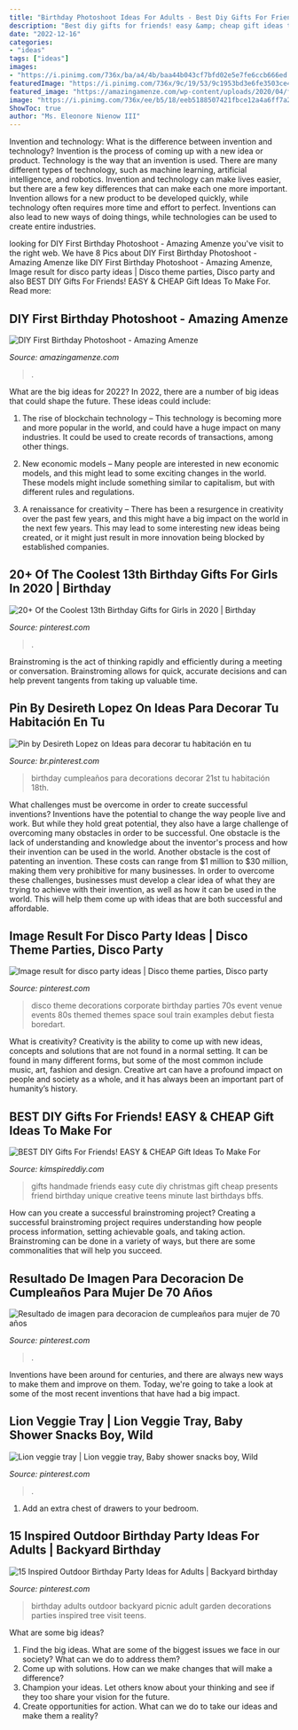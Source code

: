 ```yaml
---
title: "Birthday Photoshoot Ideas For Adults - Best Diy Gifts For Friends! Easy &amp; Cheap Gift Ideas To Make For"
description: "Best diy gifts for friends! easy &amp; cheap gift ideas to make for"
date: "2022-12-16"
categories:
- "ideas"
tags: ["ideas"]
images:
- "https://i.pinimg.com/736x/ba/a4/4b/baa44b043cf7bfd02e5e7fe6ccb666ed.jpg"
featuredImage: "https://i.pinimg.com/736x/9c/19/53/9c1953bd3e6fe3503ce48fc406aac829.jpg"
featured_image: "https://amazingamenze.com/wp-content/uploads/2020/04/first-birthday-photoshoot-300x400.jpg"
image: "https://i.pinimg.com/736x/ee/b5/18/eeb5188507421fbce12a4a6ff7a2fd77.jpg"
ShowToc: true
author: "Ms. Eleonore Nienow III"
---
```



Invention and technology: What is the difference between invention and technology?
Invention is the process of coming up with a new idea or product. Technology is the way that an invention is used. There are many different types of technology, such as machine learning, artificial intelligence, and robotics. Invention and technology can make lives easier, but there are a few key differences that can make each one more important. 
Invention allows for a new product to be developed quickly, while technology often requires more time and effort to perfect. Inventions can also lead to new ways of doing things, while technologies can be used to create entire industries.

	

		
looking for DIY First Birthday Photoshoot - Amazing Amenze you've visit to the right web. We have 8 Pics about DIY First Birthday Photoshoot - Amazing Amenze like DIY First Birthday Photoshoot - Amazing Amenze, Image result for disco party ideas | Disco theme parties, Disco party and also BEST DIY Gifts For Friends! EASY &amp; CHEAP Gift Ideas To Make For. Read more:
		
    
## DIY First Birthday Photoshoot - Amazing Amenze

<img loading=lazy src="https://amazingamenze.com/wp-content/uploads/2020/04/first-birthday-photoshoot-300x400.jpg" onerror="this.onerror=null;this.src='https://tse4.mm.bing.net/th?id=OIP.dVmAyO6qQ_1eiQRG7qM8wwAAAA&amp;pid=15.1';" alt="DIY First Birthday Photoshoot - Amazing Amenze">

_Source: amazingamenze.com_

>. 

	

What are the big ideas for 2022?
In 2022, there are a number of big ideas that could shape the future. These ideas could include:
1. The rise of blockchain technology – This technology is becoming more and more popular in the world, and could have a huge impact on many industries. It could be used to create records of transactions, among other things.

2. New economic models – Many people are interested in new economic models, and this might lead to some exciting changes in the world. These models might include something similar to capitalism, but with different rules and regulations.

3. A renaissance for creativity – There has been a resurgence in creativity over the past few years, and this might have a big impact on the world in the next few years. This may lead to some interesting new ideas being created, or it might just result in more innovation being blocked by established companies.

    
## 20+ Of The Coolest 13th Birthday Gifts For Girls In 2020 | Birthday

<img loading=lazy src="https://i.pinimg.com/736x/ee/b5/18/eeb5188507421fbce12a4a6ff7a2fd77.jpg" onerror="this.onerror=null;this.src='https://tse2.mm.bing.net/th?id=OIP.5w4ZRGAgNM0ZOSN4rMMVPQHaLH&amp;pid=15.1';" alt="20+ Of the Coolest 13th Birthday Gifts for Girls in 2020 | Birthday">

_Source: pinterest.com_

>. 

	

Brainstroming is the act of thinking rapidly and efficiently during a meeting or conversation. Brainstroming allows for quick, accurate decisions and can help prevent tangents from taking up valuable time.

    
## Pin By Desireth Lopez On Ideas Para Decorar Tu Habitación En Tu

<img loading=lazy src="https://i.pinimg.com/736x/b1/a4/15/b1a4153c775011a71a53c75d0ef30e06.jpg" onerror="this.onerror=null;this.src='https://tse3.mm.bing.net/th?id=OIP.B-F1-yL_P8xeMwyIdcU6hQHaJ3&amp;pid=15.1';" alt="Pin by Desireth Lopez on Ideas para decorar tu habitación en tu">

_Source: br.pinterest.com_

>birthday cumpleaños para decorations decorar 21st tu habitación 18th. 

	

What challenges must be overcome in order to create successful inventions?
Inventions have the potential to change the way people live and work. But while they hold great potential, they also have a large challenge of overcoming many obstacles in order to be successful. One obstacle is the lack of understanding and knowledge about the inventor's process and how their invention can be used in the world. Another obstacle is the cost of patenting an invention. These costs can range from $1 million to $30 million, making them very prohibitive for many businesses. In order to overcome these challenges, businesses must develop a clear idea of what they are trying to achieve with their invention, as well as how it can be used in the world. This will help them come up with ideas that are both successful and affordable.

    
## Image Result For Disco Party Ideas | Disco Theme Parties, Disco Party

<img loading=lazy src="https://i.pinimg.com/736x/01/db/51/01db51d322f0654759714f356c59210a.jpg" onerror="this.onerror=null;this.src='https://tse2.mm.bing.net/th?id=OIP.aK99eYmTOSlTcGyzIEBD9QHaLH&amp;pid=15.1';" alt="Image result for disco party ideas | Disco theme parties, Disco party">

_Source: pinterest.com_

>disco theme decorations corporate birthday parties 70s event venue events 80s themed themes space soul train examples debut fiesta boredart. 

	

What is creativity?
Creativity is the ability to come up with new ideas, concepts and solutions that are not found in a normal setting. It can be found in many different forms, but some of the most common include music, art, fashion and design. Creative art can have a profound impact on people and society as a whole, and it has always been an important part of humanity’s history.

    
## BEST DIY Gifts For Friends! EASY &amp; CHEAP Gift Ideas To Make For

<img loading=lazy src="https://kimspireddiy.com/wp-content/uploads/2018/10/BEST-DIY-Gifts-For-Friends-EASY-and-CHEAP-Gift-Ideas-To-Make-For-Birthdays-Christmas-Gifts-Creative-and-Unique-Presents-That-Are-Cute-Last-Minute-Handmade-Ideas-BFFs-Teens-9.jpg" onerror="this.onerror=null;this.src='https://tse4.mm.bing.net/th?id=OIP.sPWYgheNq0qmOiGp_6zx6QHaLH&amp;pid=15.1';" alt="BEST DIY Gifts For Friends! EASY &amp; CHEAP Gift Ideas To Make For">

_Source: kimspireddiy.com_

>gifts handmade friends easy cute diy christmas gift cheap presents friend birthday unique creative teens minute last birthdays bffs. 

	

How can you create a successful brainstroming project?
Creating a successful brainstroming project requires understanding how people process information, setting achievable goals, and taking action. Brainstroming can be done in a variety of ways, but there are some commonalities that will help you succeed.

    
## Resultado De Imagen Para Decoracion De Cumpleaños Para Mujer De 70 Años

<img loading=lazy src="https://i.pinimg.com/736x/9c/19/53/9c1953bd3e6fe3503ce48fc406aac829.jpg" onerror="this.onerror=null;this.src='https://tse4.mm.bing.net/th?id=OIP.NzB2c6sFSuSU5_3slG8NHAHaLH&amp;pid=15.1';" alt="Resultado de imagen para decoracion de cumpleaños para mujer de 70 años">

_Source: pinterest.com_

>. 

	

Inventions have been around for centuries, and there are always new ways to make them and improve on them. Today, we're going to take a look at some of the most recent inventions that have had a big impact.

    
## Lion Veggie Tray | Lion Veggie Tray, Baby Shower Snacks Boy, Wild

<img loading=lazy src="https://i.pinimg.com/736x/ba/a4/4b/baa44b043cf7bfd02e5e7fe6ccb666ed.jpg" onerror="this.onerror=null;this.src='https://tse4.mm.bing.net/th?id=OIP.WylETm_S0SEYSx8Sj2F7uwHaJ8&amp;pid=15.1';" alt="Lion veggie tray | Lion veggie tray, Baby shower snacks boy, Wild">

_Source: pinterest.com_

>. 

	

1. Add an extra chest of drawers to your bedroom.

    
## 15 Inspired Outdoor Birthday Party Ideas For Adults | Backyard Birthday

<img loading=lazy src="https://i.pinimg.com/736x/ab/da/65/abda65ab42f73f8a6e5ae167a5d7740e.jpg" onerror="this.onerror=null;this.src='https://tse1.mm.bing.net/th?id=OIP.VOHnM6rNEd5_WlrQcXiV3AHaLH&amp;pid=15.1';" alt="15 Inspired Outdoor Birthday Party Ideas for Adults | Backyard birthday">

_Source: pinterest.com_

>birthday adults outdoor backyard picnic adult garden decorations parties inspired tree visit teens. 

	

What are some big ideas?
1. Find the big ideas. What are some of the biggest issues we face in our society? What can we do to address them?
2. Come up with solutions. How can we make changes that will make a difference?
3. Champion your ideas. Let others know about your thinking and see if they too share your vision for the future.
4. Create opportunities for action. What can we do to take our ideas and make them a reality?

